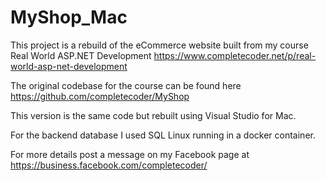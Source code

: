 # MyShop_Mac
This project is a rebuild of the eCommerce website built from my course Real World ASP.NET Development
https://www.completecoder.net/p/real-world-asp-net-development

The original codebase for the course can be found here https://github.com/completecoder/MyShop

This version is the same code but rebuilt using Visual Studio for Mac.

For the backend database I used SQL Linux running in a docker container.

For more details post a message on my Facebook page at https://business.facebook.com/completecoder/
